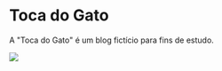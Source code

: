 # Toca do Gato 

<p> A "Toca do Gato" é um blog fictício para fins de estudo. </p> 

<img src="https://i.imgur.com/HS4mfJv.png">
